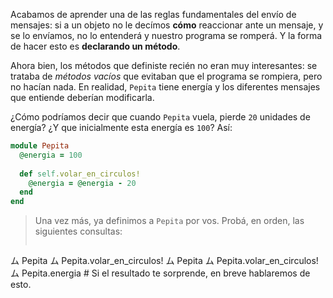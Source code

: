 Acabamos de aprender una de las reglas fundamentales del envío de mensajes: si a un objeto no le decímos **cómo** reaccionar ante un mensaje, y se lo envíamos, no lo entenderá y nuestro programa se romperá. Y la forma de hacer esto es **declarando un método**.

Ahora bien, los métodos que definiste recién no eran muy interesantes: se trataba de _métodos vacíos_ que evitaban que el programa se rompiera, pero no hacían nada. En realidad, `Pepita` tiene energía y los diferentes mensajes que entiende deberían modificarla.

¿Cómo podríamos decir que cuando `Pepita` vuela, pierde `20` unidades de energía? ¿Y que inicialmente esta energía es `100`? Así: 

```ruby
module Pepita
  @energia = 100
  
  def self.volar_en_circulos!
    @energia = @energia - 20
  end
end
```

> Una vez más, ya definimos a `Pepita` por vos. Probá, en orden, las siguientes consultas:
>
> ```ruby
ム Pepita
ム Pepita.volar_en_circulos!
ム Pepita
ム Pepita.volar_en_circulos!
ム Pepita.energia # Si el resultado te sorprende, en breve hablaremos de esto.
```
